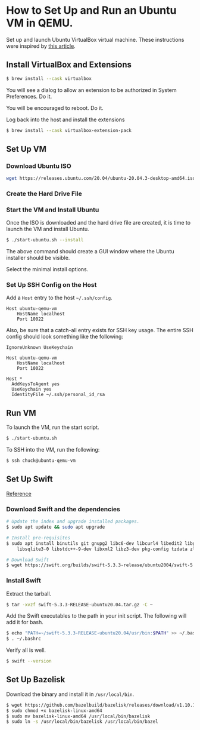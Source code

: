 # How to Set Up and Run an Ubuntu VM in QEMU.

Set up and launch Ubuntu VirtualBox virtual machine. These instructions were inspired by
[this article](https://www.andreafortuna.org/2019/10/24/how-to-create-a-virtualbox-vm-from-command-line/).

## Install VirtualBox and Extensions

```sh
$ brew install --cask virtualbox
```

You will see a dialog to allow an extension to be authorized in System Preferences. Do it. 

You will be encouraged to reboot. Do it.

Log back into the host and install the extensions

```sh
$ brew install --cask virtualbox-extension-pack
```

## Set Up VM

### Download Ubuntu ISO

```sh
wget https://releases.ubuntu.com/20.04/ubuntu-20.04.3-desktop-amd64.iso
```

### Create the Hard Drive File





### Start the VM and Install Ubuntu

Once the ISO is downloaded and the hard drive file are created, it is time to launch the VM and
install Ubuntu.

```sh
$ ./start-ubuntu.sh --install
```

The above command should create a GUI window where the Ubuntu installer should be visible.

Select the minimal install options.


### Set Up SSH Config on the Host

Add a `Host` entry to the host `~/.ssh/config`.

```ssh-config
Host ubuntu-qemu-vm
    HostName localhost
    Port 10022
```

Also, be sure that a catch-all entry exists for SSH key usage. The entire SSH config should look
something like the following:

```ssh-config
IgnoreUnknown UseKeychain

Host ubuntu-qemu-vm
    HostName localhost
    Port 10022

Host *
  AddKeysToAgent yes
  UseKeychain yes
  IdentityFile ~/.ssh/personal_id_rsa
```

## Run VM

To launch the VM, run the start script.

```sh
$ ./start-ubuntu.sh
```

To SSH into the VM, run the following:

```sh
$ ssh chuck@ubuntu-qemu-vm
```

## Set Up Swift

[Reference](https://linuxconfig.org/how-to-install-swift-on-ubuntu-20-04)

### Download Swift and the dependencies

```sh
# Update the index and upgrade installed packages.
$ sudo apt update && sudo apt upgrade

# Install pre-requisites
$ sudo apt install binutils git gnupg2 libc6-dev libcurl4 libedit2 libgcc-9-dev libpython2.7 \
    libsqlite3-0 libstdc++-9-dev libxml2 libz3-dev pkg-config tzdata zlib1g-dev

# Download Swift
$ wget https://swift.org/builds/swift-5.3.3-release/ubuntu2004/swift-5.3.3-RELEASE/swift-5.3.3-RELEASE-ubuntu20.04.tar.gz

```

### Install Swift

Extract the tarball.

```sh
$ tar -xvzf swift-5.3.3-RELEASE-ubuntu20.04.tar.gz -C ~
```

Add the Swift executables to the path in your init script. The following will add it for bash.

```sh
$ echo "PATH=~/swift-5.3.3-RELEASE-ubuntu20.04/usr/bin:$PATH" >> ~/.bashrc
$ . ~/.bashrc
```

Verify all is well.

```sh
$ swift --version
```

## Set Up Bazelisk

Download the binary and install it in `/usr/local/bin`.

```sh
$ wget https://github.com/bazelbuild/bazelisk/releases/download/v1.10.1/bazelisk-linux-amd64
$ sudo chmod +x bazelisk-linux-amd64
$ sudo mv bazelisk-linux-amd64 /usr/local/bin/bazelisk
$ sudo ln -s /usr/local/bin/bazelisk /usr/local/bin/bazel
```


